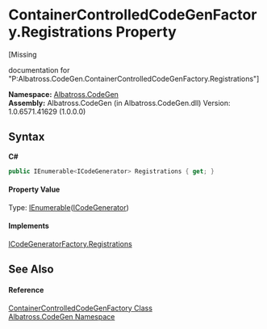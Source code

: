 # ContainerControlledCodeGenFactory.Registrations Property 
 

\[Missing <summary> documentation for "P:Albatross.CodeGen.ContainerControlledCodeGenFactory.Registrations"\]

**Namespace:**&nbsp;<a href="DCDDD28E">Albatross.CodeGen</a><br />**Assembly:**&nbsp;Albatross.CodeGen (in Albatross.CodeGen.dll) Version: 1.0.6571.41629 (1.0.0.0)

## Syntax

**C#**<br />
``` C#
public IEnumerable<ICodeGenerator> Registrations { get; }
```


#### Property Value
Type: <a href="http://msdn2.microsoft.com/en-us/library/9eekhta0" target="_blank">IEnumerable</a>(<a href="E61B69D">ICodeGenerator</a>)

#### Implements
<a href="A4AA91CA">ICodeGeneratorFactory.Registrations</a><br />

## See Also


#### Reference
<a href="DD4BB53F">ContainerControlledCodeGenFactory Class</a><br /><a href="DCDDD28E">Albatross.CodeGen Namespace</a><br />